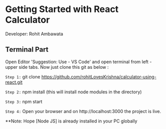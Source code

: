 # Getting Started with React Calculator

Developer: Rohit Ambawata

## Terminal Part
Open Editor 'Suggestion: Use - VS Code' and open terminal from left - upper side tabs.
Now just clone this git as below :

`Step 1:`
 git clone https://github.com/rohitLovesKrishna/calculator-using-react.git

`Step 2:` npm install 
(this will install node modules in the directory)

`Step 3:` npm start

`Step 4:` Open your browser and on http://localhost:3000 the project is live.


**Note: Hope [Node JS] is already installed in your PC globally